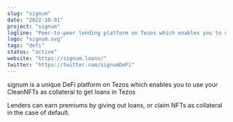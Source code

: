 ```yaml
---
slug: "signum"
date: "2022-10-01"
project: "signum"
logline: "Peer-to-peer lending platform on Tezos which enables you to use your CleanNFTs as collateral for loans."
logo: "signum.svg"
tags: "defi"
status: "active"
website: "https://signum.loans/"
twitter: "https://twitter.com/signumDeFi"
---
```


signum is a unique DeFi platform on Tezos which enables you to use your CleanNFTs as collateral to get loans in Tezos

Lenders can earn premiums by giving out loans, or claim NFTs as collateral in the case of default.
